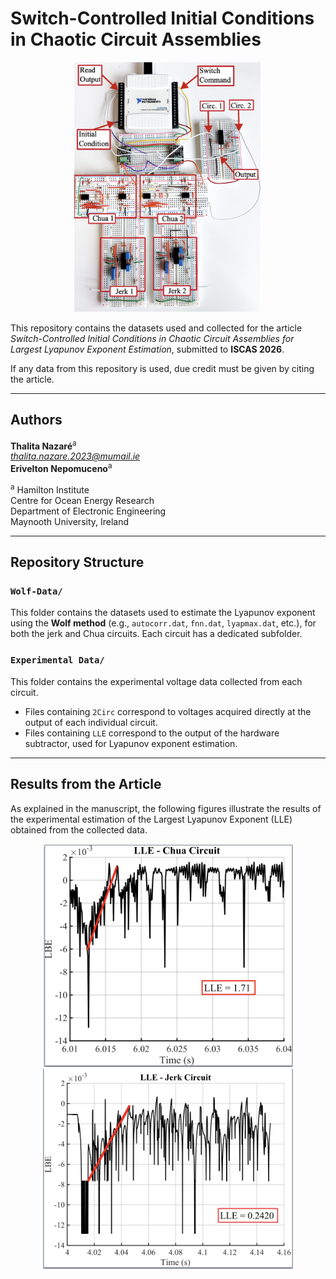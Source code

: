 # Switch-Controlled Initial Conditions in Chaotic Circuit Assemblies

<p align="center"> <img src="Images/circuits.png" alt="LLE - Jerk Circuit" width="300"/> </p>

This repository contains the datasets used and collected for the article *Switch-Controlled Initial Conditions in Chaotic Circuit Assemblies for Largest Lyapunov Exponent Estimation*, submitted to **ISCAS 2026**.  

If any data from this repository is used, due credit must be given by citing the article.  

---

## Authors

**Thalita Nazaré**<sup>a</sup>  
*thalita.nazare.2023@mumail.ie*  
**Erivelton Nepomuceno**<sup>a</sup>  

<sup>a</sup> Hamilton Institute  
Centre for Ocean Energy Research  
Department of Electronic Engineering  
Maynooth University, Ireland  

---

## Repository Structure

### `Wolf-Data/`  
This folder contains the datasets used to estimate the Lyapunov exponent using the **Wolf method** (e.g., `autocorr.dat`, `fnn.dat`, `lyapmax.dat`, etc.), for both the jerk and Chua circuits. Each circuit has a dedicated subfolder.  

### `Experimental Data/`  
This folder contains the experimental voltage data collected from each circuit.  
- Files containing `2Circ` correspond to voltages acquired directly at the output of each individual circuit.  
- Files containing `LLE` correspond to the output of the hardware subtractor, used for Lyapunov exponent estimation.  

---

## Results from the Article

As explained in the manuscript, the following figures illustrate the results of the experimental estimation of the Largest Lyapunov Exponent (LLE) obtained from the collected data.

<p align="center">
  <img src="Images/lle_chua.png" alt="LLE - Chua Circuit" width="400"/>
  <img src="Images/lle_jerk.png" alt="LLE - Jerk Circuit" width="400"/>
</p>
